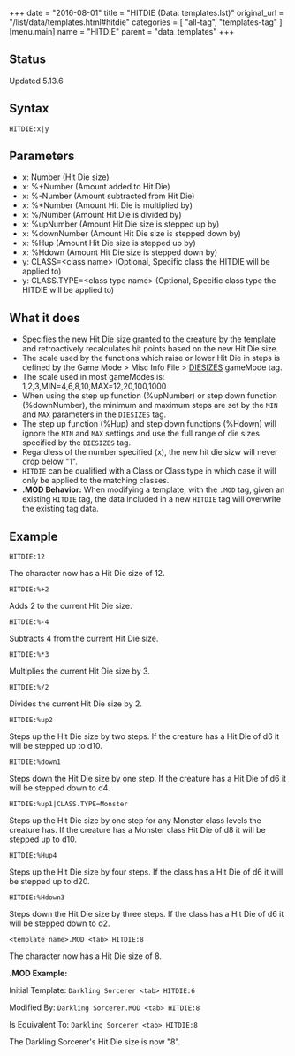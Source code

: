 +++
date = "2016-08-01"
title = "HITDIE (Data: templates.lst)"
original_url = "/list/data/templates.html#hitdie"
categories = [ "all-tag", "templates-tag" ]
[menu.main]
    name = "HITDIE"
    parent = "data_templates"
+++

## Status

Updated 5.13.6

## Syntax

`HITDIE:x|y`

## Parameters

-   x: Number (Hit Die size)
-   x: %+Number (Amount added to Hit Die)
-   x: %-Number (Amount subtracted from Hit Die)
-   x: %\*Number (Amount Hit Die is multiplied by)
-   x: %/Number (Amount Hit Die is divided by)
-   x: %upNumber (Amount Hit Die size is stepped up by)
-   x: %downNumber (Amount Hit Die size is stepped
    down by)
-   x: %Hup (Amount Hit Die size is stepped up by)
-   x: %Hdown (Amount Hit Die size is stepped down by)
-   y: CLASS=&lt;class name&gt; (Optional, Specific
    class the HITDIE will be applied to)
-   y: CLASS.TYPE=&lt;class type name&gt; (Optional,
    Specific class type the HITDIE will be applied to)



What it does
------------

-   Specifies the new Hit Die size granted to the creature by the
    template and retroactively recalculates hit points based on the new
    Hit Die size.
-   The scale used by the functions which raise or lower Hit Die in
    steps is defined by the Game Mode &gt; Misc Info File &gt;
    [DIESIZES](/list/system/gamemode-miscinfo/diesizes.html)
    gameMode tag.
-   The scale used in most gameModes is:
    1,2,3,MIN=4,6,8,10,MAX=12,20,100,1000
-   When using the step up function (%upNumber) or step down function
    (%downNumber), the minimum and maximum steps are set by the `MIN`
    and `MAX` parameters in the `DIESIZES` tag.
-   The step up function (%Hup) and step down functions (%Hdown) will
    ignore the `MIN` and `MAX` settings and use the full range of die
    sizes specified by the `DIESIZES` tag.
-   Regardless of the number specified (x), the new hit die sizw will
    never drop below "1".
-   `HITDIE` can be qualified with a Class or Class type in which case
    it will only be applied to the matching classes.
-   **.MOD Behavior:** When modifying a template, with the `.MOD` tag,
    given an existing `HITDIE` tag, the data included in a new `HITDIE`
    tag will overwrite the existing tag data.

Example
-------

`HITDIE:12`

The character now has a Hit Die size of 12.

`HITDIE:%+2`

Adds 2 to the current Hit Die size.

`HITDIE:%-4`

Subtracts 4 from the current Hit Die size.

`HITDIE:%*3`

Multiplies the current Hit Die size by 3.

`HITDIE:%/2`

Divides the current Hit Die size by 2.

`HITDIE:%up2`

Steps up the Hit Die size by two steps. If the creature has a Hit Die of
d6 it will be stepped up to d10.

`HITDIE:%down1`

Steps down the Hit Die size by one step. If the creature has a Hit Die
of d6 it will be stepped down to d4.

`HITDIE:%up1|CLASS.TYPE=Monster`

Steps up the Hit Die size by one step for any Monster class levels the
creature has. If the creature has a Monster class Hit Die of d8 it will
be stepped up to d10.

`HITDIE:%Hup4`

Steps up the Hit Die size by four steps. If the class has a Hit Die of
d6 it will be stepped up to d20.

`HITDIE:%Hdown3`

Steps down the Hit Die size by three steps. If the class has a Hit Die
of d6 it will be stepped down to d2.

`<template name>.MOD <tab> HITDIE:8`

The character now has a Hit Die size of 8.

**.MOD Example:**

Initial Template: `Darkling Sorcerer <tab> HITDIE:6`

Modified By: `Darkling Sorcerer.MOD <tab> HITDIE:8`

Is Equivalent To: `Darkling Sorcerer <tab> HITDIE:8`

The Darkling Sorcerer's Hit Die size is now "8".

